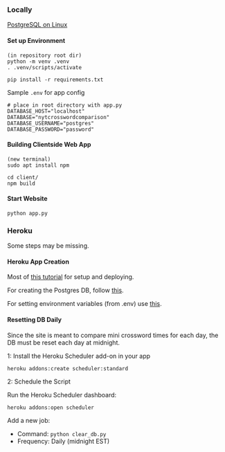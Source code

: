 ### Locally
[PostgreSQL on Linux](./postgresql.md)

#### Set up Environment
```
(in repository root dir)
python -m venv .venv
. .venv/scripts/activate

pip install -r requirements.txt
```

Sample `.env` for app config
```
# place in root directory with app.py
DATABASE_HOST="localhost"
DATABASE="nytcrosswordcomparison"
DATABASE_USERNAME="postgres"
DATABASE_PASSWORD="password"
```

#### Building Clientside Web App
```
(new terminal)
sudo apt install npm

cd client/
npm build
```

#### Start Website
`python app.py`

### Heroku
Some steps may be missing.

#### Heroku App Creation
Most of [this tutorial](https://devcenter.heroku.com/articles/getting-started-with-python?singlepage=true#create-and-deploy-the-app) for setup and deploying.

For creating the Postgres DB, follow [this](https://dev.to/prisma/how-to-setup-a-free-postgresql-database-on-heroku-1dc1).

For setting environment variables (from .env) use [this](https://devcenter.heroku.com/articles/config-vars).

#### Resetting DB Daily
Since the site is meant to compare mini crossword times for each day, the DB must be reset each day at midnight.

1: Install the Heroku Scheduler add-on in your app

`heroku addons:create scheduler:standard`

2: Schedule the Script

Run the Heroku Scheduler dashboard:

`heroku addons:open scheduler`

Add a new job:

- Command: `python clear_db.py`
- Frequency: Daily (midnight EST)